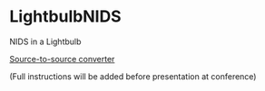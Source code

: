# LightbulbNIDS
NIDS in a Lightbulb

[Source-to-source converter](tree_transpiler.py)

(Full instructions will be added before presentation at conference)
